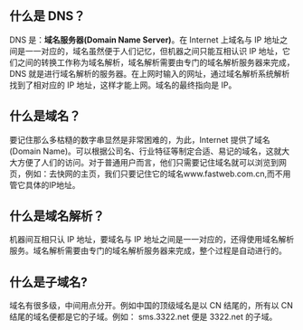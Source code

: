 ## 什么是 DNS？

DNS 是：**域名服务器(Domain Name Server)**。在 Internet 上域名与 IP 地址之间是一一对应的，域名虽然便于人们记忆，但机器之间只能互相认识 IP 地址，它们之间的转换工作称为域名解析，域名解析需要由专门的域名解析服务器来完成，DNS 就是进行域名解析的服务器。在上网时输入的网址，通过域名解析系统解析找到了相对应的 IP 地址，这样才能上网。域名的最终指向是 IP。

## 什么是域名？

要记住那么多枯糙的数字串显然是非常困难的，为此，Internet 提供了域名(Domain Name)。可以根据公司名、行业特征等制定合适、易记的域名，这就大大方便了人们的访问。对于普通用户而言，他们只需要记住域名就可以浏览到网页，例如：去快网的主页，我们只要记住它的域名www.fastweb.com.cn,而不用管它具体的IP地址。

## 什么是域名解析？

机器间互相只认 IP 地址，要域名与 IP 地址之间是一一对应的，还得使用域名解析服务。域名解析需要由专门的域名解析服务器来完成，整个过程是自动进行的。

## 什么是子域名?

域名有很多级，中间用点分开。例如中国的顶级域名是以 CN 结尾的，所有以 CN 结尾的域名便都是它的子域。例如： sms.3322.net 便是 3322.net 的子域。
